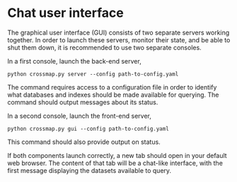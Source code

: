 # Chat user interface

The graphical user interface (GUI) consists of two separate servers working together. In order to launch these servers, monitor their state, and be able to shut them down, it is recommended to use two separate consoles.

In a first console, launch the back-end server,

```
python crossmap.py server --config path-to-config.yaml
```

The command requires access to a configuration file in order to identify what databases and indexes should be made available for querying. The command should output messages about its status. 

In a second console, launch the front-end server,

```
python crossmap.py gui --config path-to-config.yaml
```

This command should also provide output on status. 

If both components launch correctly, a new tab should open in your default web browser. The content of that tab will be a chat-like interface, with the first message displaying the datasets available to query.

